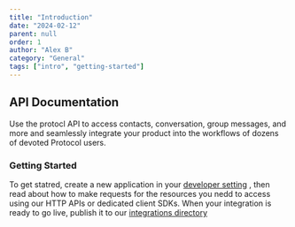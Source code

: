 ```yaml
---
title: "Introduction"
date: "2024-02-12"
parent: null
order: 1
author: "Alex B"
category: "General"
tags: ["intro", "getting-started"]
---
```


## API Documentation

Use the protocl API to access contacts, conversation, group messages, and more and seamlessly integrate your product into the workflows of dozens of devoted Protocol users.

### Getting Started

To get statred, create a new application in your [developer setting](/dev-settings) , then read about how to make requests for the resources you nedd to access using our HTTP APIs or dedicated client SDKs. When your integration is ready to go live, publish it to our [integrations directory](/integration-directory)
